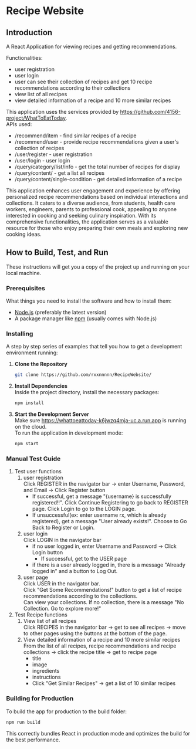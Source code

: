 # Recipe Website
## Introduction
A React Application for viewing recipes and getting recommendations. 

Functionalities: 
- user registration
- user login
- user can see their collection of recipes and get 10 recipe recommendations according to their collections
- view list of all recipes
- view detailed information of a recipe and 10 more similar recipes

This application uses the services provided by https://github.com/4156-project/WhatToEatToday. \
APIs used: 
- /recommend/item - find similar recipes of a recipe
- /recommend/user - provide recipe recommendations given a user's collection of recipes
- /user/register - user registration
- /user/login - user login
- /query/category/list/info - get the total number of recipes for display
- /query/content/ - get a list all recipes
- /query/content/single-condition - get detailed information of a recipe 

This application enhances user engagement and experience by offering personalized recipe recommendations based on individual interactions and collections. It caters to a diverse audience, from students, health care workers, engineers, parents to professional cook, appealing to anyone interested in cooking and seeking culinary inspiration. With its comprehensive functionalities, the application serves as a valuable resource for those who enjoy preparing their own meals and exploring new cooking ideas.

## How to Build, Test, and Run

These instructions will get you a copy of the project up and running on your local machine.

### Prerequisites

What things you need to install the software and how to install them:

- [Node.js](https://nodejs.org/) (preferably the latest version)
- A package manager like [npm](https://www.npmjs.com/) (usually comes with Node.js) 

### Installing

A step by step series of examples that tell you how to get a development environment running:

1. **Clone the Repository** 

   ```sh
   git clone https://github.com/rxxnnnnn/RecipeWebsite/
   ```
2. **Install Dependencies** \
   Inside the project directory, install the necessary packages:
    ```sh
    npm install
   ```
3. **Start the Development Server** \
   Make sure https://whattoeattoday-k6jwzq4mja-uc.a.run.app is running on the cloud. \
   To run the application in development mode:
    ```sh
    npm start
   ```
### Manual Test Guide
1. Test user functions
   1. user registration \
      Click REGISTER in the navigator bar -> enter Username, Password, and Email -> Click Register button
      - If successful, get a message "{username} is successfully registered!!". Click Continue Registering to go back to REGISTER page. Click Login to go to the LOGIN page.
      - If unsuccessful(ex: enter username rx, which is already registered), get a message "User already exists!". Choose to Go Back to Register or Login.
   2. user login \
      Click LOGIN in the navigator bar
      - if no user logged in, enter Username and Password -> Click Login button
        - If successful, get to the USER page
      - if there is a user already logged in, there is a message "Already logged in" and a button to Log Out.
   3. user page \
      Click USER in the navigator bar. \
      Click "Get Some Recommendations!" button to get a list of recipe recommendations according to the collections. \
      Can view your collections. If no collection, there is a message "No Collection. Go to explore more!"
2. Test Recipe functions
   1. View list of all recipes \
      Click RECIPES in the navigator bar -> get to see all recipes -> move to other pages using the buttons at the bottom of the page.
   2. View detailed information of a recipe and 10 more similar recipes \
      From the list of all recipes, recipe recommendations and recipe collections -> click the recipe title -> get to recipe page
      - title
      - image
      - ingredients
      - instructions
      - Click "Get Similar Recipes" -> get a list of 10 similar recipes

### Building for Production
   To build the app for production to the build folder:
   ```sh
   npm run build
   ```
   This correctly bundles React in production mode and optimizes the build for the best performance.


